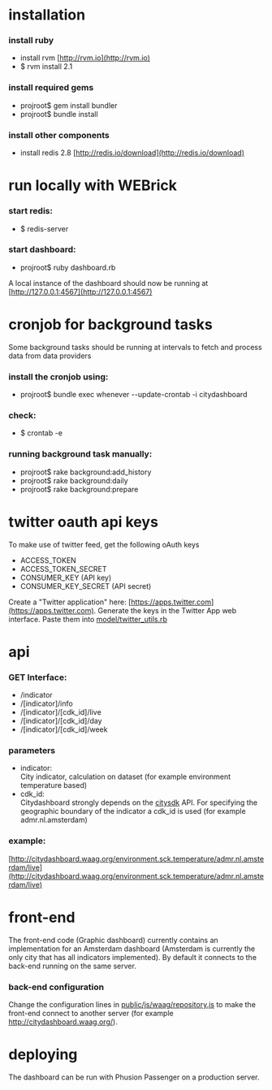 # installation 

### install ruby  
- install rvm [http://rvm.io](http://rvm.io)
- $ rvm install 2.1 
                
### install required gems
- projroot$ gem install bundler
- projroot$ bundle install
                         
### install other components
- install redis 2.8 [http://redis.io/download](http://redis.io/download)
                                 
# run locally with WEBrick 
                
### start redis:

- $ redis-server

### start dashboard:

- projroot$ ruby dashboard.rb 

A local instance of the dashboard should now be running at [http://127.0.0.1:4567](http://127.0.0.1:4567)
                                         

# cronjob for background tasks

Some background tasks should be running at intervals to fetch and process data from data providers
                                                                                                  
### install the cronjob using:
- projroot$ bundle exec whenever --update-crontab -i citydashboard

### check:
- $ crontab -e

### running background task manually:
- projroot$ rake background:add_history
- projroot$ rake background:daily
- projroot$ rake background:prepare  
            

# twitter oauth api keys
                   
To make use of twitter feed, get the following oAuth keys 

- ACCESS_TOKEN 
- ACCESS_TOKEN_SECRET 
- CONSUMER_KEY (API key)
- CONSUMER_KEY_SECRET (API secret)

Create a "Twitter application" here: [https://apps.twitter.com](https://apps.twitter.com). Generate the keys in the Twitter App web interface. Paste them into [model/twitter_utils.rb](model/twitter_utils.rb)

# api

### GET Interface:

- /indicator
- /[indicator]/info 
- /[indicator]/[cdk_id]/live
- /[indicator]/[cdk_id]/day
- /[indicator]/[cdk_id]/week

### parameters                                                                                                  
- indicator:   
City indicator, calculation on dataset (for example environment temperature based)
- cdk_id:  
Citydashboard strongly depends on the [citysdk](http://citysdk.waag.org/) API. For specifying the geographic boundary of the indicator a cdk_id is used (for example admr.nl.amsterdam)
    
### example:
[http://citydashboard.waag.org/environment.sck.temperature/admr.nl.amsterdam/live](http://citydashboard.waag.org/environment.sck.temperature/admr.nl.amsterdam/live)

# front-end

The front-end code (Graphic dashboard) currently contains an implementation for an Amsterdam dashboard (Amsterdam is currently the only city that has all indicators implemented). By default it connects to the back-end running on the same server. 

### back-end configuration
Change the configuration lines in [public/js/waag/repository.js](public/js/waag/repository.js) to make the front-end connect to another server (for example http://citydashboard.waag.org/).

# deploying

The dashboard can be run with Phusion Passenger on a production server.

                               




